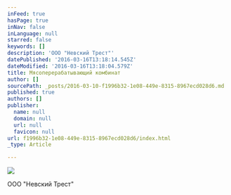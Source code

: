 ```yaml
---
inFeed: true
hasPage: true
inNav: false
inLanguage: null
starred: false
keywords: []
description: 'ООО "Невский Трест"'
datePublished: '2016-03-16T13:18:14.545Z'
dateModified: '2016-03-16T13:18:04.579Z'
title: Мясоперерабатывающий комбинат
author: []
sourcePath: _posts/2016-03-10-f1996b32-1e08-449e-8315-8967ecd028d6.md
published: true
authors: []
publisher:
  name: null
  domain: null
  url: null
  favicon: null
url: f1996b32-1e08-449e-8315-8967ecd028d6/index.html
_type: Article

---
```

![](https://the-grid-user-content.s3-us-west-2.amazonaws.com/78b07086-cf2e-4c5c-88f1-189a50d59d33.jpg)

ООО "Невский Трест"